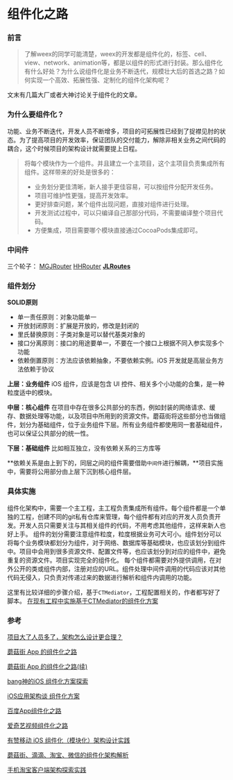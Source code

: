 # 组件化之路

### 前言

> 了解weex的同学可能清楚，weex的开发都是组件化的，标签、cell、view、network、animation等，都是以组件的形式进行封装。那么组件化有什么好处？为什么说组件化是业务不断迭代，规模壮大后的首选之路？如何实现一个高效、拓展性强、定制化的组件化架构呢？

文末有几篇大厂或者大神讨论关于组件化的文章。

### 为什么要组件化？

功能、业务不断迭代，开发人员不断增多，项目的可拓展性已经到了捉襟见肘的状态。为了提高项目的开发效率，保证团队的交付能力，解除非相关业务之间代码的耦合，这个时候项目的架构设计就需要提上日程。

> 将每个模块作为一个组件。并且建立一个主项目，这个主项目负责集成所有组件。这样带来的好处是很多的：
>
> * 业务划分更佳清晰，新人接手更佳容易，可以按组件分配开发任务。
> * 项目可维护性更强，提高开发效率。
> * 更好排查问题，某个组件出现问题，直接对组件进行处理。
> * 开发测试过程中，可以只编译自己那部分代码，不需要编译整个项目代码。
> * 方便集成，项目需要哪个模块直接通过CocoaPods集成即可。

### 中间件

三个轮子： [MGJRouter](https://github.com/meili/MGJRouter) [HHRouter](https://github.com/Huohua/HHRouter) [**JLRoutes**](https://github.com/joeldev/JLRoutes)

### 组件划分

**SOLID原则**

* 单一责任原则：对象功能单一
* 开放封闭原则：扩展是开放的，修改是封闭的
* 里氏替换原则：子类对象是可以替代基类对象的
* 接口分离原则：接口的用途要单一，不要在一个接口上根据不同入参实现多个功能
* 依赖倒置原则：方法应该依赖抽象，不要依赖实例。iOS 开发就是高层业务方法依赖于协议

**上层：业务组件** iOS 组件，应该是包含 UI 控件、相关多个小功能的合集，是一种粒度适中的模块。

**中层：核心组件** 在项目中存在很多公共部分的东西，例如封装的网络请求、缓存、数据处理等功能，以及项目中所用到的资源文件。蘑菇街将这些部分也当做组件，划分为基础组件，位于业务组件下层。所有业务组件都使用同一套基础组件，也可以保证公共部分的统一性。

**下层：基础组件** 比如相互独立，没有依赖关系的三方库等

**依赖关系是由上到下的，同层之间的组件需要借助`中间件`进行解耦，**项目实施中，需要将公用部分由上层下沉到核心组件层。

### 具体实施

组件化架构中，需要一个主工程，主工程负责集成所有组件。每个组件都是一个单独的工程，创建不同的git私有仓库来管理，每个组件都有对应的开发人员负责开发。开发人员只需要关注与其相关组件的代码，不用考虑其他组件，这样来新人也好上手。 组件的划分需要注意组件粒度，粒度根据业务可大可小。组件划分可以将每个业务模块都划分为组件，对于网络、数据库等基础模块，也应该划分到组件中。项目中会用到很多资源文件、配置文件等，也应该划分到对应的组件中，避免重复的资源文件。项目实现完全的组件化。 每个组件都需要对外提供调用，在对外公开的类或组件内部，注册对应的URL。组件处理中间件调用的代码应该对其他代码无侵入，只负责对传递过来的数据进行解析和组件内调用的功能。

这里有比较详细的步骤介绍，基于`CTMediator`，工程配置相关的，作者都写好了脚本。 [在现有工程中实施基于CTMediator的组件化方案](https://casatwy.com/modulization_in_action.html)

### 参考

[项目大了人员多了，架构怎么设计更合理？](https://time.geekbang.org/column/article/86522) 

[蘑菇街 App 的组件化之路](https://limboy.me/tech/2016/03/10/mgj-components.html) 

[蘑菇街 App 的组件化之路\(续\)](https://limboy.me/tech/2016/03/14/mgj-components-continued.html) 

[bang神的iOS 组件化方案探索](http://blog.cnbang.net/tech/3080/)

 [iOS应用架构谈 组件化方案](https://casatwy.com/iOS-Modulization.html) 

[百度App组件化之路](https://mp.weixin.qq.com/s/P-vREnrw4xGyhiugpzB-1Q) 

[爱奇艺视频组件化之路](https://mp.weixin.qq.com/s?__biz=MzI0MjczMjM2NA%3D%3D&mid=2247483846&idx=1&sn=be10e857dc4415d6adb4edbe5bf04152) 

[有赞移动 iOS 组件化（模块化）架构设计实践](https://mp.weixin.qq.com/s/V2odpnJudpBXTtG0R3jpuw)

 [蘑菇街、滴滴、淘宝、微信的组件化架构解析](https://mp.weixin.qq.com/s?src=11&timestamp=1563330240&ver=1733&signature=9MiDvs0*8Bspsas3EAKcLTZJrN08g1CyNpCQcoWZaMRakq35QTIibCsmzCN6ICQrK6JmkpFW3QuRC9HAZmSYqCheemroShRuDlgGMqk-eB1vQUKV060tihMbttmZlBFT&new=1) 

[手机淘宝客户端架构探索实践](https://yq.aliyun.com/articles/129)

